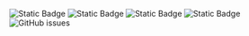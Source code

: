![Static Badge](https://img.shields.io/badge/blacklists-60-000000) ![Static Badge](https://img.shields.io/badge/blacklisted-2980317-cc0000) ![Static Badge](https://img.shields.io/badge/whitelisted-2244-00CC00) ![Static Badge](https://img.shields.io/badge/streaming_blacklist-28107-000000) ![GitHub issues](https://img.shields.io/github/issues/fabriziosalmi/blacklists)
